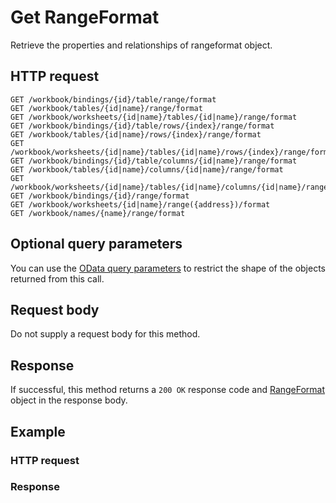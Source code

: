 # Get RangeFormat

Retrieve the properties and relationships of rangeformat object.
## HTTP request
```http
GET /workbook/bindings/{id}/table/range/format
GET /workbook/tables/{id|name}/range/format
GET /workbook/worksheets/{id|name}/tables/{id|name}/range/format
GET /workbook/bindings/{id}/table/rows/{index}/range/format
GET /workbook/tables/{id|name}/rows/{index}/range/format
GET /workbook/worksheets/{id|name}/tables/{id|name}/rows/{index}/range/format
GET /workbook/bindings/{id}/table/columns/{id|name}/range/format
GET /workbook/tables/{id|name}/columns/{id|name}/range/format
GET /workbook/worksheets/{id|name}/tables/{id|name}/columns/{id|name}/range/format
GET /workbook/bindings/{id}/range/format
GET /workbook/worksheets/{id|name}/range({address})/format
GET /workbook/names/{name}/range/format
```

## Optional query parameters
You can use the [OData query parameters](odata-optional-query-parameters.md) to restrict the shape of the objects returned from this call.
## Request body
Do not supply a request body for this method.
## Response
If successful, this method returns a `200 OK` response code and [RangeFormat](../resources/rangeformat.md) object in the response body.
## Example
### HTTP request
### Response
